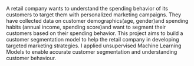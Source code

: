 A retail company wants to understand the spending behavior of its customers to target them with personalized marketing campaigns. They have collected data on customer demographics(age, gender)and spending habits (annual income, spending score)and want to segment their customers based on their spending behavior. This project aims to build a customer segmentation model to help the retail company in developing targeted marketing strategies.
I applied unsupervised Machine Learning Models to enable accurate customer segmentation and understanding customer behaviour.
